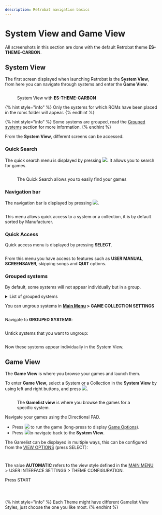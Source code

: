 ```yaml
---
description: Retrobat navigation basics
---
```


# System View and Game View

All screenshots in this section are done with the default Retrobat theme **ES-THEME-CARBON**.

## System View

The first screen displayed when launching Retrobat is the **System View**, from here you can navigate through systems and enter the **Game View**.

<figure><img src="https://i.imgur.com/pYMalry.png" alt=""><figcaption><p>System View with <strong>ES-THEME-CARBON</strong></p></figcaption></figure>

{% hint style="info" %}
Only the systems for which ROMs have been placed in the roms folder will appear.
{% endhint %}

{% hint style="info" %}
Some systems are grouped, read the [Grouped systems](system-view-and-game-view.md#grouped-systems) section for more information.
{% endhint %}

From the **System View**, different screens can be accessed.

### Quick Search&#x20;

The quick search menu is displayed by pressing ![](<../.gitbook/assets/image (2) (1) (1).png>). It allows you to search for games.

<figure><img src="https://i.imgur.com/4jmo9se.png" alt=""><figcaption><p>The Quick Search allows you to easily find your games</p></figcaption></figure>

### Navigation bar

The navigation bar is displayed by pressing ![](<../.gitbook/assets/image (4) (1).png>).

<figure><img src="https://i.imgur.com/X1GYL7I.png" alt=""><figcaption></figcaption></figure>

This menu allows quick access to a system or a collection, it is by default sorted by Manufacturer.

### Quick Access

Quick access menu is displayed by pressing **SELECT**.

<figure><img src="https://i.imgur.com/1di2p43.png" alt=""><figcaption></figcaption></figure>

From this menu you have access to features such as **USER MANUAL**, **SCREENSAVER**, skipping songs and **QUIT** options.

### Grouped systems

By default, some systems will not appear individually but in a group.

<details>

<summary>List of grouped systems</summary>

```
AMIGA
* AMIGA 4000
* AMIGA 1200
* AMIGA 500

GAME & WATCH
* LCD Games

MESS
* Adventure Vision
* TV Games
* Mega Duck
* PV-1000
* CreatiVision
* Game.com
* Game Pocket Computer
* Super Cassette Vision
* FM-7
* APF M-1000
* BBC Micro
* Arcadia 2001
* Game Master
* Astrocade
* Tutor
* TRS-80 Color Computer
* Camputers Lynx
* Super A'Can
* Gamate

MSX
* MSX
* MSX2
* MSX2+

PORTS
* Ports
* Cave Story
* Easy-RPG
* PrBoom
* Quake
```

</details>

You can ungroup systems in [**Main Menu**](main-menu.md) **> GAME COLLECTION SETTINGS**

<figure><img src="https://i.imgur.com/XknAtyW.png" alt=""><figcaption></figcaption></figure>

Navigate to **GROUPED SYSTEMS**:

<figure><img src="https://i.imgur.com/XksMeTo.png" alt=""><figcaption></figcaption></figure>

Untick systems that you want to ungroup:

<figure><img src="https://i.imgur.com/4v2xB5r.png" alt=""><figcaption></figcaption></figure>

Now these systems appear individually in the System View.

## Game View

The **Game View** is where you browse your games and launch them.

To enter **Game View**, select a System or a Collection in the **System View** by using left and right buttons, and press ![](<../.gitbook/assets/image (1) (2) (1).png>).

<figure><img src="https://i.imgur.com/TTC0HMH.png" alt=""><figcaption><p>The <strong>Gamelist view</strong> is where you browse the games for a specific system.</p></figcaption></figure>

Navigate your games using the Directional PAD.

* Press ![](<../.gitbook/assets/image (1) (2) (1).png>) to run the game (long-press to display [Game Options](game-options.md)).
* Press ![](<../.gitbook/assets/image (4) (1).png>)to navigate back to the **System View**.

The Gamelist can be displayed in multiple ways, this can be configured from the [VIEW OPTIONS](view-options.md) (press SELECT):

<figure><img src="https://i.imgur.com/AUVCOp0.png" alt=""><figcaption></figcaption></figure>

<figure><img src="https://i.imgur.com/tBJzXzb.png" alt=""><figcaption></figcaption></figure>

The value **AUTOMATIC** refers to the view style defined in the [MAIN MENU](main-menu.md#user-interface-settings) > USER INTERFACE SETTINGS > THEME CONFIGURATION.

Press START

<figure><img src="https://i.imgur.com/RTnQYlg.png" alt=""><figcaption></figcaption></figure>

<figure><img src="https://i.imgur.com/hnXOjYm.png" alt=""><figcaption></figcaption></figure>

<figure><img src="https://i.imgur.com/y59e6gz.png" alt=""><figcaption></figcaption></figure>

{% hint style="info" %}
Each Theme might have different Gamelist View Styles, just choose the one you like most.
{% endhint %}

